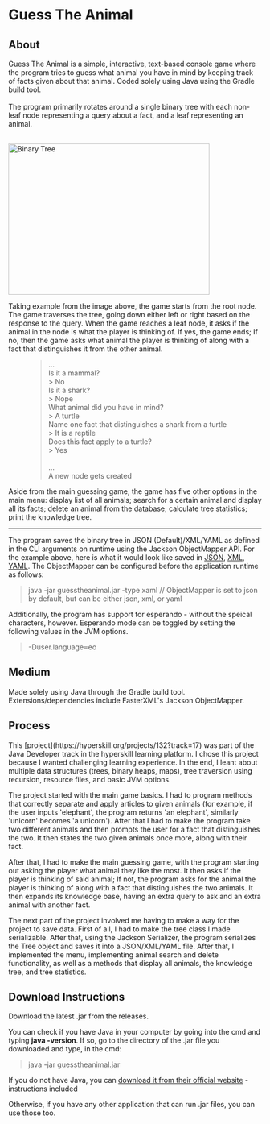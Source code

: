 <h1>
    Guess The Animal
</h1>


<div class="About" >
	<h2> About </h2>
	<p>
        Guess The Animal is a simple, interactive, text-based console game where the program tries to guess what animal you have in mind by keeping track of facts given about that animal. Coded solely using Java using the Gradle build tool.
        <br><br>
        The program primarily rotates around a single binary tree with each non-leaf node representing a query about a fact, and a leaf representing an animal.
        <br><br>
    </p>
</div>    
<div class="About" >
	<p>
    	<img src="https://ucarecdn.com/e1566b86-c4ef-41da-99ad-198a0cb6dc16/" alt="Binary Tree" width="400" height="300" align="center"/>
</p>
</div>    
<div class="About" >
	<p>
        Taking example from the image above, the game starts from the root node. The game traverses the tree, going down either left or right based on the response to the query. When the game reaches a leaf node, it asks if the animal in the node is what the player is thinking of. If yes, the game ends; If no, then the game asks what animal the player is thinking of along with a fact that distinguishes it from the other animal.
    </p>
</div>  
<figure>
<blockquote>
        <p>
            ... <br>
            Is it a mammal? <br>
            > No <br>
            Is it a shark? <br>
            > Nope <br>
            What animal did you have in mind? <br>
            > A turtle <br>
            Name one fact that distinguishes a shark from a turtle <br>
            > It is a reptile <br>
            Does this fact apply to a turtle? <br>
            > Yes <br><br>
            ...<br>
            A new node gets created
        </p>
</blockquote>
</figure>

Aside from the main guessing game, the game has five other options in the main menu: display list of all animals; search for a certain animal and display all its facts; delete an animal from the database; calculate tree statistics; print the knowledge tree.



---



The program saves the binary tree in JSON (Default)/XML/YAML as defined in the CLI arguments on runtime using the Jackson ObjectMapper API. For the example above, here is what it would look like saved in [JSON](https://pastebin.com/qrzjCvTB), [XML](https://pastebin.com/bxUnSJgq), [YAML](https://pastebin.com/mxW40BCz). The ObjectMapper can be configured before the application runtime as follows:

> java -jar guesstheanimal.jar -type xaml 
> // ObjectMapper is set to json by default, but can be either json, xml, or yaml



Additionally, the program has support for esperando - without the speical characters, however. Esperando mode can be toggled by setting the following values in the JVM options.

> -Duser.language=eo



<h2>
    Medium
</h2>
Made solely using Java through the Gradle build tool. Extensions/dependencies include FasterXML's Jackson ObjectMapper. 


<h2>
    Process
</h2>
This [project](https://hyperskill.org/projects/132?track=17) was part of the Java Developer track in the hyperskill learning platform. I chose this project because I wanted challenging learning experience. In the end, I leant about multiple data structures (trees, binary heaps, maps), tree traversion using recursion, resource files, and basic JVM options.



The project started with the main game basics. I had to program methods that correctly separate and apply articles to given animals (for example, if the user inputs 'elephant', the program returns 'an elephant', similarly 'unicorn' becomes 'a unicorn'). After that I had to make the program take two different animals and then prompts the user for a fact that distinguishes the two. It then states the two given animals once more, along with their fact.



After that, I had to make the main guessing game, with the program starting out asking the player what animal they like the most. It then asks if the player is thinking of said animal; If not, the program asks for the animal the player is thinking of along with a fact that distinguishes the two animals. It then expands its knowledge base, having an extra query to ask and an extra animal with another fact.



The next part of the project involved me having to make a way for the project to save data. First of all, I had to make the tree class I made serializable. After that, using the Jackson Serializer, the program serializes the Tree object and saves it into a JSON/XML/YAML file. After that, I implemented the menu, implementing animal search and delete functionality, as well as a methods that display all animals, the knowledge tree, and tree statistics.


<h2>
    Download Instructions
</h2>
Download the latest .jar from the releases.

You can check if you have Java in your computer by going into the cmd and typing **java -version**. If so, go to the directory of the .jar file you downloaded and type, in the cmd:

> java -jar guesstheanimal.jar

If you do not have Java, you can [download it from their official website](https://www.java.com/en/download/manual.jsp) - instructions included

Otherwise, if you have any other application that can run .jar files, you can use those too.



